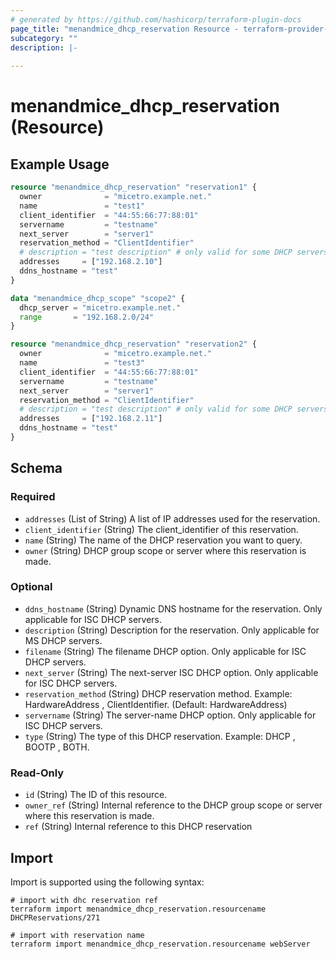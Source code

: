 ```yaml
---
# generated by https://github.com/hashicorp/terraform-plugin-docs
page_title: "menandmice_dhcp_reservation Resource - terraform-provider-menandmice"
subcategory: ""
description: |-
  
---
```


# menandmice_dhcp_reservation (Resource)



## Example Usage

```terraform
resource "menandmice_dhcp_reservation" "reservation1" {
  owner              = "micetro.example.net."
  name               = "test1"
  client_identifier  = "44:55:66:77:88:01"
  servername         = "testname"
  next_server        = "server1"
  reservation_method = "ClientIdentifier"
  # description = "test description" # only valid for some DHCP servers
  addresses     = ["192.168.2.10"]
  ddns_hostname = "test"
}

data "menandmice_dhcp_scope" "scope2" {
  dhcp_server = "micetro.example.net."
  range       = "192.168.2.0/24"
}

resource "menandmice_dhcp_reservation" "reservation2" {
  owner              = "micetro.example.net."
  name               = "test3"
  client_identifier  = "44:55:66:77:88:01"
  servername         = "testname"
  next_server        = "server1"
  reservation_method = "ClientIdentifier"
  # description = "test description" # only valid for some DHCP servers
  addresses     = ["192.168.2.11"]
  ddns_hostname = "test"
}
```

<!-- schema generated by tfplugindocs -->
## Schema

### Required

- `addresses` (List of String) A list of IP addresses used for the reservation.
- `client_identifier` (String) The client_identifier of this reservation.
- `name` (String) The name of the DHCP reservation you want to query.
- `owner` (String) DHCP group scope or server where this reservation is made.

### Optional

- `ddns_hostname` (String) Dynamic DNS hostname for the reservation. Only applicable for ISC DHCP servers.
- `description` (String) Description for the reservation. Only applicable for MS DHCP servers.
- `filename` (String) The filename DHCP option. Only applicable for ISC DHCP servers.
- `next_server` (String) The next-server ISC DHCP option. Only applicable for ISC DHCP servers.
- `reservation_method` (String) DHCP reservation method. Example: HardwareAddress , ClientIdentifier. (Default: HardwareAddress)
- `servername` (String) The server-name DHCP option. Only applicable for ISC DHCP servers.
- `type` (String) The type of this DHCP reservation. Example: DHCP , BOOTP , BOTH.

### Read-Only

- `id` (String) The ID of this resource.
- `owner_ref` (String) Internal reference to the DHCP group scope or server where this reservation is made.
- `ref` (String) Internal reference to this DHCP reservation

## Import

Import is supported using the following syntax:

```shell
# import with dhc reservation ref
terraform import menandmice_dhcp_reservation.resourcename DHCPReservations/271

# import with reservation name
terraform import menandmice_dhcp_reservation.resourcename webServer
```
